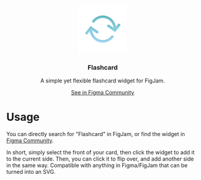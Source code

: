 <p align="center" style="pointer-events: none;">
  <img src="./assets/icon.png">
</p>
<h3 align="center">Flashcard</h3>
<p align="center">A simple yet flexible flashcard widget for FigJam.</p>
<p align="center">
  <a href="https://www.figma.com/community/widget/1066662067964919463">See in Figma Community</a>
</p>
 
# Usage
 You can directly search for "Flashcard" in FigJam, or find the widget in [Figma Community](https://www.figma.com/community/widget/1066662067964919463).
 
 In short, simply select the front of your card, then click the widget to add it to the current side. Then, you can click it to flip over, and add another side in the same way. Compatible with anything in Figma/FigJam that can be turned into an SVG.


 
